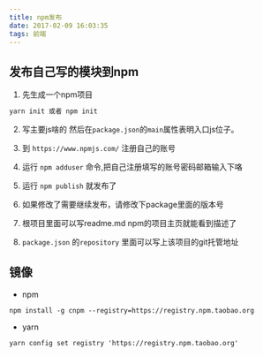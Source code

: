 ```yaml
---
title: npm发布
date: 2017-02-09 16:03:35
tags: 前端
---
```


## 发布自己写的模块到npm

1. 先生成一个npm项目
```js
yarn init 或者 npm init
```

2. 写主要js啥的 然后在`package.json`的`main`属性表明入口js位子。

3. 到 `https://www.npmjs.com/` 注册自己的账号

4. 运行 `npm adduser` 命令,把自己注册填写的账号密码邮箱输入下咯

5. 运行 `npm publish` 就发布了

6. 如果修改了需要继续发布，请修改下package里面的版本号 

7. 根项目里面可以写readme.md npm的项目主页就能看到描述了

8. `package.json` 的`repository` 里面可以写上该项目的git托管地址


## 镜像

* npm
```
npm install -g cnpm --registry=https://registry.npm.taobao.org
```

* yarn
```
yarn config set registry 'https://registry.npm.taobao.org'
```